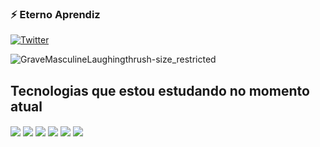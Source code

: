### ⚡ Eterno Aprendiz

[![Twitter](https://img.shields.io/badge/Twitter-1DA1F2?style=for-the-badge&logo=twitter&logoColor=white)](https://twitter.com/supermanxyy)




![GraveMasculineLaughingthrush-size_restricted](https://user-images.githubusercontent.com/116908088/200205014-361d1815-890c-4182-b236-e26cba367424.gif)



## Tecnologias que estou estudando no momento atual

<div style="display: inline_block">
    <img align="center" src="https://img.shields.io/badge/HTML-239120?style=for-the-badge&logo=html5&logoColor=white">
    <img align="center" src="https://img.shields.io/badge/CSS-239120?&style=for-the-badge&logo=css3&logoColor=white">    <img align="center" src="https://img.shields.io/badge/JavaScript-F7DF1E?style=for-the-badge&logo=javascript&logoColor=black">    
    <img align="center"  src="https://img.shields.io/badge/Bootstrap-563D7C?style=for-the-badge&logo=bootstrap&logoColor=white">
    <img align="center" src="https://img.shields.io/badge/Arduino_IDE-00979D?style=for-the-badge&logo=arduino&logoColor=white">
    <img align="center" src="https://img.shields.io/badge/Java-ED8B00?style=for-the-badge&logo=java&logoColor=white">


</div>
